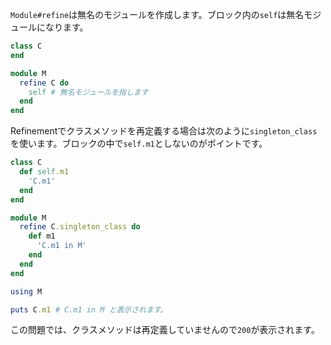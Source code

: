 `Module#refine`は無名のモジュールを作成します。ブロック内の`self`は無名モジュールになります。

```ruby
class C
end

module M
  refine C do
    self # 無名モジュールを指します
  end
end
```

Refinementでクラスメソッドを再定義する場合は次のように`singleton_class`を使います。ブロックの中で`self.m1`としないのがポイントです。

```ruby
class C
  def self.m1
    'C.m1'
  end
end

module M
  refine C.singleton_class do
    def m1
      'C.m1 in M'
    end
  end
end

using M

puts C.m1 # C.m1 in M と表示されます。
```

この問題では、クラスメソッドは再定義していませんので`200`が表示されます。
